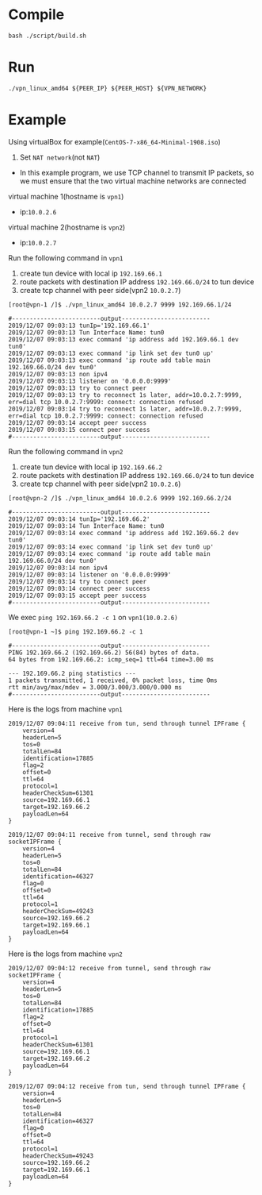 # Compile

```shell script
bash ./script/build.sh
```

# Run

```shell script
./vpn_linux_amd64 ${PEER_IP} ${PEER_HOST} ${VPN_NETWORK}
```

# Example

Using virtualBox for example(`CentOS-7-x86_64-Minimal-1908.iso`)

1. Set `NAT network`(not `NAT`)
* In this example program, we use TCP channel to transmit IP packets, so we must ensure that the two virtual machine networks are connected

virtual machine 1(hostname is `vpn1`)
* ip:`10.0.2.6`

virtual machine 2(hostname is `vpn2`)
* ip:`10.0.2.7`

Run the following command in `vpn1`

1. create tun device with local ip `192.169.66.1`
1. route packets with destination IP address `192.169.66.0/24` to tun device
1. create tcp channel with peer side(vpn2 `10.0.2.7`)

```shell script
[root@vpn-1 /]$ ./vpn_linux_amd64 10.0.2.7 9999 192.169.66.1/24

#-------------------------output-------------------------
2019/12/07 09:03:13 tunIp='192.169.66.1'
2019/12/07 09:03:13 Tun Interface Name: tun0
2019/12/07 09:03:13 exec command 'ip address add 192.169.66.1 dev tun0'
2019/12/07 09:03:13 exec command 'ip link set dev tun0 up'
2019/12/07 09:03:13 exec command 'ip route add table main 192.169.66.0/24 dev tun0'
2019/12/07 09:03:13 non ipv4
2019/12/07 09:03:13 listener on '0.0.0.0:9999'
2019/12/07 09:03:13 try to connect peer
2019/12/07 09:03:13 try to reconnect 1s later, addr=10.0.2.7:9999, err=dial tcp 10.0.2.7:9999: connect: connection refused
2019/12/07 09:03:14 try to reconnect 1s later, addr=10.0.2.7:9999, err=dial tcp 10.0.2.7:9999: connect: connection refused
2019/12/07 09:03:14 accept peer success
2019/12/07 09:03:15 connect peer success
#-------------------------output-------------------------
```

Run the following command in `vpn2`

1. create tun device with local ip `192.169.66.2`
1. route packets with destination IP address `192.169.66.0/24` to tun device
1. create tcp channel with peer side(vpn2 `10.0.2.6`)

```shell script
[root@vpn-2 /]$ ./vpn_linux_amd64 10.0.2.6 9999 192.169.66.2/24

#-------------------------output-------------------------
2019/12/07 09:03:14 tunIp='192.169.66.2'
2019/12/07 09:03:14 Tun Interface Name: tun0
2019/12/07 09:03:14 exec command 'ip address add 192.169.66.2 dev tun0'
2019/12/07 09:03:14 exec command 'ip link set dev tun0 up'
2019/12/07 09:03:14 exec command 'ip route add table main 192.169.66.0/24 dev tun0'
2019/12/07 09:03:14 non ipv4
2019/12/07 09:03:14 listener on '0.0.0.0:9999'
2019/12/07 09:03:14 try to connect peer
2019/12/07 09:03:14 connect peer success
2019/12/07 09:03:15 accept peer success
#-------------------------output-------------------------
```

We exec `ping 192.169.66.2 -c 1` on `vpn1(10.0.2.6)`

```shell script
[root@vpn-1 ~]$ ping 192.169.66.2 -c 1

#-------------------------output-------------------------
PING 192.169.66.2 (192.169.66.2) 56(84) bytes of data.
64 bytes from 192.169.66.2: icmp_seq=1 ttl=64 time=3.00 ms

--- 192.169.66.2 ping statistics ---
1 packets transmitted, 1 received, 0% packet loss, time 0ms
rtt min/avg/max/mdev = 3.000/3.000/3.000/0.000 ms
#-------------------------output-------------------------
```

Here is the logs from machine `vpn1`

```
2019/12/07 09:04:11 receive from tun, send through tunnel IPFrame {
	version=4
	headerLen=5
	tos=0
	totalLen=84
	identification=17885
	flag=2
	offset=0
	ttl=64
	protocol=1
	headerCheckSum=61301
	source=192.169.66.1
	target=192.169.66.2
	payloadLen=64
}

2019/12/07 09:04:11 receive from tunnel, send through raw socketIPFrame {
	version=4
	headerLen=5
	tos=0
	totalLen=84
	identification=46327
	flag=0
	offset=0
	ttl=64
	protocol=1
	headerCheckSum=49243
	source=192.169.66.2
	target=192.169.66.1
	payloadLen=64
}
```

Here is the logs from machine `vpn2`

```
2019/12/07 09:04:12 receive from tunnel, send through raw socketIPFrame {
	version=4
	headerLen=5
	tos=0
	totalLen=84
	identification=17885
	flag=2
	offset=0
	ttl=64
	protocol=1
	headerCheckSum=61301
	source=192.169.66.1
	target=192.169.66.2
	payloadLen=64
}

2019/12/07 09:04:12 receive from tun, send through tunnel IPFrame {
	version=4
	headerLen=5
	tos=0
	totalLen=84
	identification=46327
	flag=0
	offset=0
	ttl=64
	protocol=1
	headerCheckSum=49243
	source=192.169.66.2
	target=192.169.66.1
	payloadLen=64
}
```